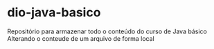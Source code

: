 # dio-java-basico
Repositório para armazenar todo o conteúdo do curso de Java básico
Alterando o conteude de um arquivo de forma local

